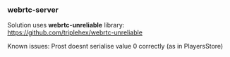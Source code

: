 ### webrtc-server

Solution uses **webrtc-unreliable** library:
https://github.com/triplehex/webrtc-unreliable

Known issues:
Prost doesnt serialise value 0 correctly (as in PlayersStore)